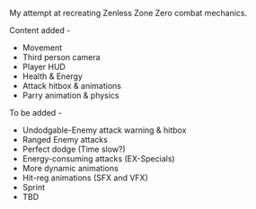 My attempt at recreating Zenless Zone Zero combat mechanics.

Content added - 
* Movement
* Third person camera
* Player HUD
* Health & Energy
* Attack hitbox & animations
* Parry animation & physics

To be added -
* Undodgable-Enemy attack warning & hitbox
* Ranged Enemy attacks
* Perfect dodge (Time slow?)
* Energy-consuming attacks (EX-Specials)
* More dynamic animations
* Hit-reg animations (SFX and VFX)
* Sprint
* TBD
